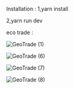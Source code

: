 Installation :
1,yarn install 

2,yarn run dev



eco trade :

![GeoTrade (1)](https://github.com/s2ahil/EcoTrade/assets/101473078/02b30c4d-0aed-42cf-af97-4c16aed41d2e)

![GeoTrade (6)](https://github.com/s2ahil/EcoTrade/assets/101473078/ffe588d6-83b6-449f-a90c-f90f746cbb55)

![GeoTrade (7)](https://github.com/s2ahil/EcoTrade/assets/101473078/66310562-f838-4839-8004-125c4f759341)

![GeoTrade (8)](https://github.com/s2ahil/EcoTrade/assets/101473078/ebcbd68d-7f02-4bc2-83c1-14a493e16fa8)




